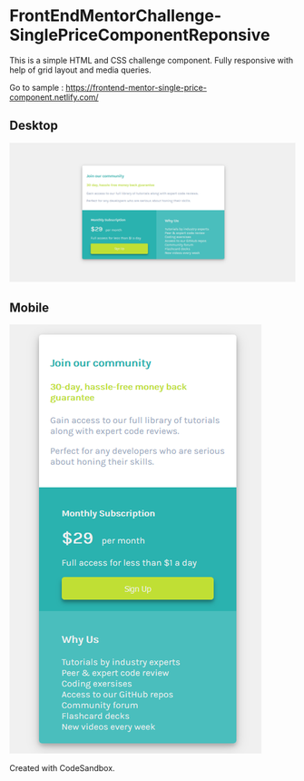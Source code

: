 # FrontEndMentorChallenge-SinglePriceComponentReponsive


This is a simple HTML and CSS challenge component. Fully responsive with help of grid layout and media queries.

Go to sample : https://frontend-mentor-single-price-component.netlify.com/

## Desktop
![desktop](Screenshots/desktop.png)

## Mobile
![desktop](Screenshots/moble.png)

Created with CodeSandbox.
